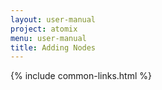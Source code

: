```yaml
---
layout: user-manual
project: atomix
menu: user-manual
title: Adding Nodes
---
```


{% include common-links.html %}
